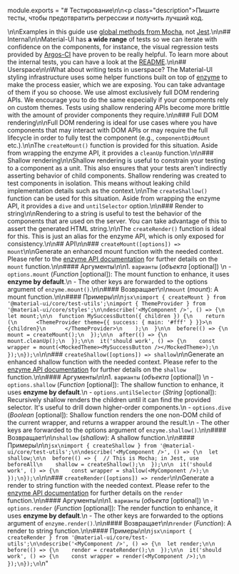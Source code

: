 module.exports = "# Тестирование\n\n<p class=\"description\">Пишите тесты, чтобы предотвратить регрессии и получить лучший код.</p>\n\nExamples in this guide use [global methods from Mocha](https://mochajs.org/api/global.html), not [Jest](https://jestjs.io/docs/en/api).\n\n## Internal\n\nMaterial-UI has **a wide range** of tests so we can iterate with confidence on the components, for instance, the visual regression tests provided by [Argos-CI](https://www.argos-ci.com/Foso/material-ui) have proven to be really helpful. To learn more about the internal tests, you can have a look at the [README](https://github.com/Foso/material-ui/blob/master/test/README.md).\n\n## Userspace\n\nWhat about writing tests in userspace? The Material-UI styling infrastructure uses some helper functions built on top of [enzyme](https://github.com/airbnb/enzyme) to make the process easier, which we are exposing. You can take advantage of them if you so choose. We use almost exclusively full DOM rendering APIs. We encourage you to do the same especially if your components rely on custom themes. Tests using shallow rendering APIs become more brittle with the amount of provider components they require.\n\n### Full DOM rendering\n\nFull DOM rendering is ideal for use cases where you have components that may interact with DOM APIs or may require the full lifecycle in order to fully test the component (e.g., `componentDidMount` etc.).\n\nThe `createMount()` function is provided for this situation. Aside from wrapping the enzyme API, it provides a `cleanUp` function.\n\n### Shallow rendering\n\nShallow rendering is useful to constrain your testing to a component as a unit. This also ensures that your tests aren't indirectly asserting behavior of child components. Shallow rendering was created to test components in isolation. This means without leaking child implementation details such as the context.\n\nThe `createShallow()` function can be used for this situation. Aside from wrapping the enzyme API, it provides a `dive` and `untilSelector` option.\n\n### Render to string\n\nRendering to a string is useful to test the behavior of the components that are used on the server. You can take advantage of this to assert the generated HTML string.\n\nThe `createRender()` function is ideal for this. This is just an alias for the enzyme API, which is only exposed for consistency.\n\n## API\n\n### `createMount([options]) => mount`\n\nGenerate an enhanced mount function with the needed context. Please refer to the [enzyme API documentation](https://airbnb.io/enzyme/docs/api/mount.html) for further details on the `mount` function.\n\n#### Аргументы\n\n1. `варианты` (*объекта* [optional]) \n  - `options.mount` (*Function* [optional]): The mount function to enhance, it uses **enzyme by default**.\n  - The other keys are forwarded to the options argument of `enzyme.mount()`.\n\n#### Возвращает\n\n`mount` (*mount*): A mount function.\n\n#### Примеры\n\n```jsx\nimport { createMount } from '@material-ui/core/test-utils';\nimport { ThemeProvider } from '@material-ui/core/styles';\n\ndescribe('<MyComponent />', () => {\n  let mount;\n\n  function MySuccessButton({ children }) {\n    return (\n      <ThemeProvider theme={{ success: { main: '#fff' } }}>\n        {children}\n      </ThemeProvider>\n    );\n  }\n\n  before(() => {\n    mount = createMount();\n  });\n\n  after(() => {\n    mount.cleanUp();\n  });\n\n  it('should work', () => {\n    const wrapper = mount(<MockedTheme><MySuccessButton /></MockedTheme>);\n  });\n});\n```\n\n### `createShallow([options]) => shallow`\n\nGenerate an enhanced shallow function with the needed context. Please refer to the [enzyme API documentation](https://airbnb.io/enzyme/docs/api/shallow.html) for further details on the `shallow` function.\n\n#### Аргументы\n\n1. `варианты` (*объекта* [optional]) \n  - `options.shallow` (*Function* [optional]): The shallow function to enhance, it uses **enzyme by default**.\n  - `options.untilSelector` (*String* [optional]): Recursively shallow renders the children until it can find the provided selector. It's useful to drill down higher-order components.\n  - `options.dive` (*Boolean* [optional]): Shallow function renders the one non-DOM child of the current wrapper, and returns a wrapper around the result.\n  - The other keys are forwarded to the options argument of `enzyme.shallow()`.\n\n#### Возвращает\n\n`shallow` (*shallow*): A shallow function.\n\n#### Примеры\n\n```jsx\nimport { createShallow } from '@material-ui/core/test-utils';\n\ndescribe('<MyComponent />', () => {\n  let shallow;\n\n  before(() => {  // This is Mocha; in Jest, use beforeAll\n    shallow = createShallow();\n  });\n\n  it('should work', () => {\n    const wrapper = shallow(<MyComponent />);\n  });\n});\n```\n\n### `createRender([options]) => render`\n\nGenerate a render to string function with the needed context. Please refer to the [enzyme API documentation](https://airbnb.io/enzyme/docs/api/render.html) for further details on the `render` function.\n\n#### Аргументы\n\n1. `варианты` (*объекта* [optional]) \n  - `options.render` (*Function* [optional]): The render function to enhance, it uses **enzyme by default**.\n  - The other keys are forwarded to the options argument of `enzyme.render()`.\n\n#### Возвращает\n\n`render` (*Function*): A render to string function.\n\n#### Примеры\n\n```jsx\nimport { createRender } from '@material-ui/core/test-utils';\n\ndescribe('<MyComponent />', () => {\n  let render;\n\n  before(() => {\n    render = createRender();\n  });\n\n  it('should work', () => {\n    const wrapper = render(<MyComponent />);\n  });\n});\n```\n"